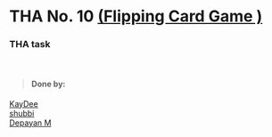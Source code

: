 # THA No. 10 [(Flipping Card Game )](https://www.helpfulgames.com/subjects/brain-training/memory.html)

### THA task

<br>

> #### Done by:
<!-- >  [Name](Repolink)  <br> -->
[KayDee](https://github.com/kaydee0502/devsnest-frontend/tree/master/THA10)<br>
[shubbi](https://github.com/shubbi20/devsnest-project/tree/master/9.devsnest(tha10))<br>
[Depayan M](https://github.com/DepayanMondal/Devsnest-Frontend/tree/main/THA_day_10)<br>
